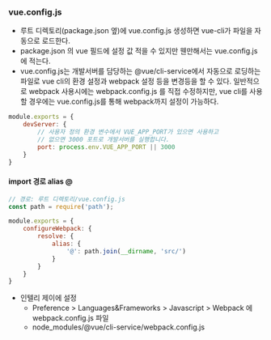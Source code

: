 ### vue.config.js
- 루트 디렉토리(package.json 옆)에 vue.config.js 생성하면 vue-cli가 파일을 자동으로 로드한다.
- package.json 의 vue 필드에 설정 값 적을 수 있지만 웬만해서는 vue.config.js에 적는다.
- vue.config.js는 개발서버를 담당하는 @vue/cli-service에서 자동으로 로딩하는 파일로 vue cli의 환경 설정과 webpack 설정 등을 변경등을 할 수 있다. 일반적으로 webpack 사용시에는 webpack.config.js 를 직접 수정하지만, vue cli를 사용할 경우에는 vue.config.js를 통해 webpack까지 설정이 가능하다.

```js
module.exports = {
    devServer: {
        // 사용자 정의 환경 변수에서 VUE_APP_PORT가 있으면 사용하고
        // 없으면 3000 포트로 개발서버를 실행합니다.
        port: process.env.VUE_APP_PORT || 3000
    }
}
```


#### import 경로 alias @
```js
// 경로: 루트 디렉토리/vue.config.js
const path = require('path');

module.exports = {
    configureWebpack: {
        resolve: {
            alias: {
                '@': path.join(__dirname, 'src/')
            }
        }
    }
}
```
- 인텔리 제이에 설정
  - Preference > Languages&Frameworks > Javascript > Webpack 에 webpack.config.js 파일
  - node_modules/@vue/cli-service/webpack.config.js